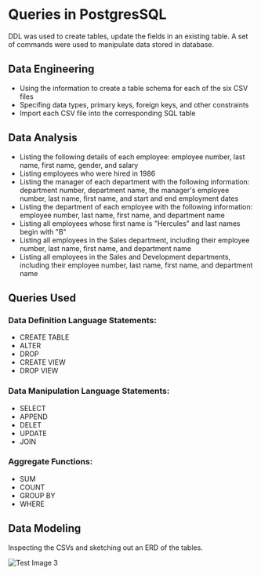 # Queries in PostgresSQL

 DDL was used to create tables, update the fields in an existing table. A set of commands were used to manipulate data stored in database.
 
 ## Data Engineering
- Using the information to create a table schema for each of the six CSV files
- Specifing data types, primary keys, foreign keys, and other constraints
- Import each CSV file into the corresponding SQL table

## Data Analysis
- Listing the following details of each employee: employee number, last name, first name, gender, and salary
- Listing employees who were hired in 1986
- Listing the manager of each department with the following information: department number, department name, the manager's employee number, last name, first name, and start and end employment dates
- Listing the department of each employee with the following information: employee number, last name, first name, and department name
- Listing all employees whose first name is "Hercules" and last names begin with "B"
- Listing all employees in the Sales department, including their employee number, last name, first name, and department name
- Listing all employees in the Sales and Development departments, including their employee number, last name, first name, and department name

## Queries Used
   ### Data Definition Language Statements:
   - CREATE TABLE
   - ALTER
   - DROP
   - CREATE VIEW
   - DROP VIEW
   ### Data Manipulation Language Statements:
   - SELECT
   - APPEND
   - DELET
   - UPDATE
   - JOIN
   ### Aggregate Functions:
   - SUM
   - COUNT
   - GROUP BY
   - WHERE
   
## Data Modeling
Inspecting the CSVs and sketching out an ERD of the tables.

![Test Image 3](https://github.com/mserobabina/MariaS/blob/master/SQL/QuickDBDiagrams.png)
